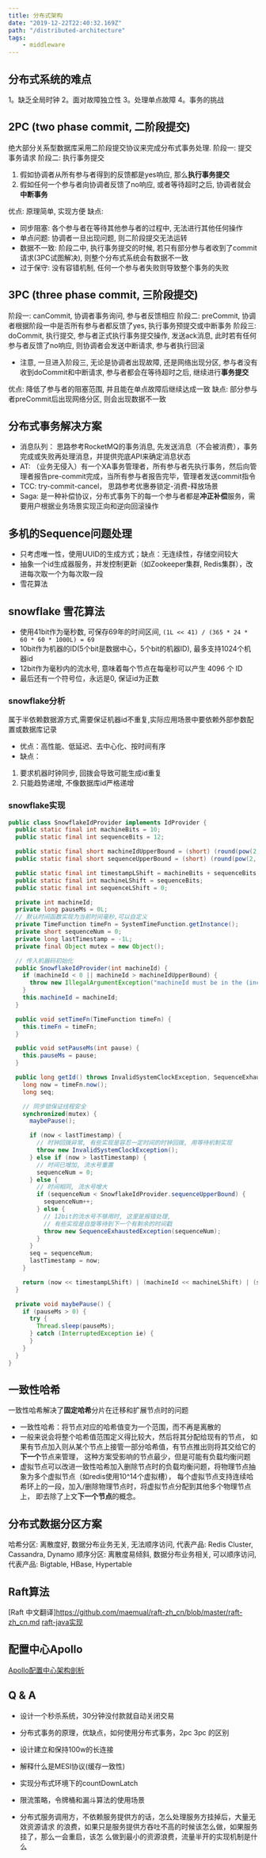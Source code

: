```yaml
---
title: 分布式架构
date: "2019-12-22T22:40:32.169Z"
path: "/distributed-architecture"
tags:
    - middleware
---
```


## 分布式系统的难点
1。缺乏全局时钟
2。面对故障独立性
3。处理单点故障
4。事务的挑战

## 2PC (two phase commit, 二阶段提交)
绝大部分关系型数据库采用二阶段提交协议来完成分布式事务处理.
阶段一: 提交事务请求
阶段二: 执行事务提交
1. 假如协调者从所有参与者得到的反馈都是yes响应, 那么**执行事务提交**
2. 假如任何一个参与者向协调者反馈了no响应, 或者等待超时之后, 协调者就会**中断事务**

优点: 原理简单, 实现方便
缺点:
* 同步阻塞: 各个参与者在等待其他参与者的过程中, 无法进行其他任何操作
* 单点问题: 协调者一旦出现问题, 则二阶段提交无法运转
* 数据不一致: 阶段二中, 执行事务提交的时候, 若只有部分参与者收到了commit请求(3PC试图解决), 则整个分布式系统会有数据不一致
* 过于保守: 没有容错机制, 任何一个参与者失败则导致整个事务的失败

## 3PC (three phase commit, 三阶段提交)
阶段一: canCommit, 协调者事务询问, 参与者反馈相应
阶段二: preCommit, 协调者根据阶段一中是否所有参与者都反馈了yes, 执行事务预提交或中断事务
阶段三: doCommit, 执行提交, 参与者正式执行事务提交操作, 发送ack消息, 此时若有任何参与者反馈了no响应,
      则协调者会发送中断请求, 参与者执行回滚

* 注意, 一旦进入阶段三, 无论是协调者出现故障, 还是网络出现分区, 参与者没有收到doCommit和中断请求,
  参与者都会在等待超时之后, 继续进行**事务提交**

优点: 降低了参与者的阻塞范围, 并且能在单点故障后继续达成一致
缺点: 部分参与者preCommit后出现网络分区, 则会出现数据不一致


## 分布式事务解决方案
* 消息队列： 思路参考RocketMQ的事务消息, 先发送消息（不会被消费），事务完成或失败再处理消息，并提供兜底API来确定消息状态
* AT: （业务无侵入）有一个XA事务管理者，所有参与者先执行事务，然后向管理者报告pre-commit完成，当所有参与者报告完毕，管理者发送commit指令
* TCC: try-commit-cancel， 思路参考优惠券锁定-消费-释放场景
* Saga: 是一种补偿协议，分布式事务下的每一个参与者都是**冲正补偿**服务，需要用户根据业务场景实现正向和逆向回滚操作



## 多机的Sequence问题处理
* 只考虑唯一性，使用UUID的生成方式；缺点：无连续性，存储空间较大
* 抽象一个id生成器服务，并发控制更新（如Zookeeper集群, Redis集群），改进每次取一个为每次取一段
* 雪花算法

## snowflake 雪花算法
* 使用41bit作为毫秒数, 可保存69年的时间区间, `(1L << 41) / (365 * 24 * 60 * 60 * 1000L) = 69`
* 10bit作为机器的ID(5个bit是数据中心，5个bit的机器ID), 最多支持1024个机器id
* 12bit作为毫秒内的流水号, 意味着每个节点在每毫秒可以产生 4096 个 ID
* 最后还有一个符号位，永远是0, 保证id为正数

### snowflake分析
属于半依赖数据源方式,需要保证机器id不重复,实际应用场景中要依赖外部参数配置或数据库记录
* 优点：高性能、低延迟、去中心化、按时间有序
* 缺点：
1. 要求机器时钟同步, 回拨会导致可能生成id重复
2. 只能趋势递增, 不像数据库id严格递增

### snowflake实现
```java
public class SnowflakeIdProvider implements IdProvider {
  public static final int machineBits = 10;
  public static final int sequenceBits = 12;

  public static final short machineIdUpperBound = (short) (round(pow(2, machineBits)) - 1);
  public static final short sequenceUpperBound = (short) (round(pow(2, sequenceBits)) - 1);

  public static final int timestampLShift = machineBits + sequenceBits;
  public static final int machineLShift = sequenceBits;
  public static final int sequenceLShift = 0;

  private int machineId;
  private long pauseMs = 0L;
  // 默认时间函数实现为当前时间毫秒,可以自定义
  private TimeFunction timeFn = SystemTimeFunction.getInstance();
  private short sequenceNum = 0;
  private long lastTimestamp = -1L;
  private final Object mutex = new Object();

  // 传入机器码初始化
  public SnowflakeIdProvider(int machineId) {
    if (machineId < 0 || machineId > machineIdUpperBound) {
      throw new IllegalArgumentException("machineId must be in the (inclusive) range [0, 1023]");
    }
    this.machineId = machineId;
  }

  public void setTimeFn(TimeFunction timeFn) {
    this.timeFn = timeFn;
  }

  public void setPauseMs(int pause) {
    this.pauseMs = pause;
  }

  public long getId() throws InvalidSystemClockException, SequenceExhaustedException {
    long now = timeFn.now();
    long seq;

    // 同步锁保证线程安全
    synchronized(mutex) {
      maybePause();

      if (now < lastTimestamp) {
        // 时钟回拨异常, 有些实现是容忍一定时间的时钟回拨, 用等待机制实现
        throw new InvalidSystemClockException();
      } else if (now > lastTimestamp) {
        // 时间已增加, 流水号重置  
        sequenceNum = 0;
      } else {
        // 时间相同, 流水号增大
        if (sequenceNum < SnowflakeIdProvider.sequenceUpperBound) {
          sequenceNum++;
        } else {
          // 12bit的流水号不够用时, 这里是报错处理,
          // 有些实现是自旋等待到下一个有剩余的时间戳
          throw new SequenceExhaustedException(sequenceNum);
        }
      }
      seq = sequenceNum;
      lastTimestamp = now;
    }

    return (now << timestampLShift) | (machineId << machineLShift) | (seq << sequenceLShift);
  }

  private void maybePause() {
    if (pauseMs > 0) {
      try {
        Thread.sleep(pauseMs);
      } catch (InterruptedException ie) {
      }
    }
  }
}

```

## 一致性哈希
一致性哈希解决了**固定哈希**分片在迁移和扩展节点时的问题
* 一致性哈希：将节点对应的哈希值变为一个范围，而不再是离散的
* 一般来说会将整个哈希值范围定义得比较大，然后将其分配给现有的节点，
  如果有节点加入则从某个节点上接管一部分哈希值，有节点推出则将其交给它的**下一个**节点来管理，
  这种方案受影响的节点最少，但是可能有负载均衡问题
* 虚拟节点可以改进一致性哈希加入删除节点时的负载均衡问题，将物理节点抽象为多个虚拟节点（如redis使用10^14个虚拟槽），
  每个虚拟节点支持连续哈希环上的一段，加入/删除物理节点时，将虚拟节点分配到其他多个物理节点上，
  即去除了上文**下一个节点**的概念。
  
## 分布式数据分区方案
哈希分区: 离散度好, 数据分布业务无关, 无法顺序访问, 代表产品: Redis Cluster, Cassandra, Dynamo
顺序分区: 离散度易倾斜, 数据分布业务相关, 可以顺序访问, 代表产品: Bigtable, HBase, Hypertable

## Raft算法
[Raft 中文翻译]https://github.com/maemual/raft-zh_cn/blob/master/raft-zh_cn.md
[raft-java实现](https://github.com/wenweihu86/raft-java)


## 配置中心Apollo
[Apollo配置中心架构剖析](https://mp.weixin.qq.com/s/-hUaQPzfsl9Lm3IqQW3VDQ)

## Q & A
* 设计一个秒杀系统，30分钟没付款就自动关闭交易

* 分布式事务的原理，优缺点，如何使用分布式事务，2pc 3pc 的区别
* 设计建立和保持100w的长连接
* 解释什么是MESI协议(缓存一致性)
* 实现分布式环境下的countDownLatch

* 限流策略，令牌桶和漏斗算法的使用场景
* 分布式服务调用方，不依赖服务提供方的话，怎么处理服务方挂掉后，大量无效资源请求
  的浪费，如果只是服务提供方吞吐不高的时候该怎么做，如果服务挂了，那么一会重启，该怎
  么做到最小的资源浪费，流量半开的实现机制是什么